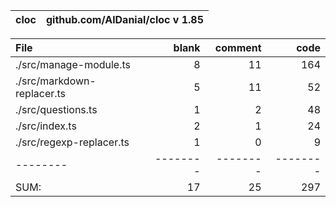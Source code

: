 cloc|github.com/AlDanial/cloc v 1.85
--- | ---

File|blank|comment|code
:-------|-------:|-------:|-------:
./src/manage-module.ts|8|11|164
./src/markdown-replacer.ts|5|11|52
./src/questions.ts|1|2|48
./src/index.ts|2|1|24
./src/regexp-replacer.ts|1|0|9
--------|--------|--------|--------
SUM:|17|25|297
